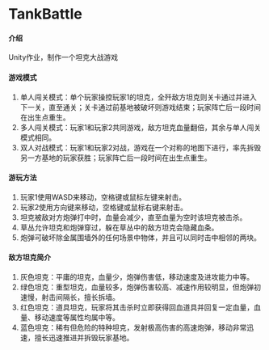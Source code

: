 # TankBattle

#### 介绍

Unity作业，制作一个坦克大战游戏

#### 游戏模式

1.  单人闯关模式：单个玩家操控玩家1的坦克，全歼敌方坦克则关卡通过并进入下一关，直至通关；关卡通过前基地被破坏则游戏结束；玩家阵亡后一段时间在出生点重生。
2.  多人闯关模式：玩家1和玩家2共同游戏，敌方坦克血量翻倍，其余与单人闯关模式相同。
3.  双人对战模式：玩家1和玩家2对战，游戏在一个对称的地图下进行，率先拆毁另一方基地的玩家获胜；玩家阵亡后一段时间在出生点重生。

#### 游玩方法

1.  玩家1使用WASD来移动，空格键或鼠标左键来射击。
2.  玩家2使用方向键来移动，空格键或鼠标右键来射击。
3.  坦克被敌对方炮弹打中时，血量会减少，直至血量为空时该坦克被击杀。
4.  草丛允许坦克和炮弹穿过，躲在草丛中的敌方坦克会隐藏血条。
5.  炮弹可破坏除金属围墙外的任何场景中物体，并且可以同时击中相邻的两块。

#### 敌方坦克简介

1.  灰色坦克：平庸的坦克，血量少，炮弹伤害低，移动速度及进攻能力中等。
2.  绿色坦克：重型坦克，血量较多，炮弹伤害较高、减速作用较明显，但炮弹初速慢，射击间隔长，擅长拆墙。
3.  红色坦克：道具坦克，玩家将其击杀时立即获得回血道具并回复一定血量，血量、移动速度等属性均属中等。
4.  蓝色坦克：稀有但危险的特种坦克，发射极高伤害的高速炮弹，移动非常迅速，擅长迅速推进并拆毁玩家基地。
